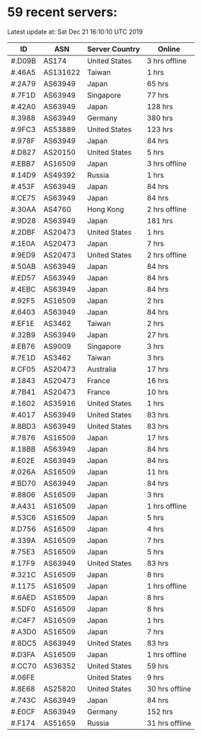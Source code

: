 # 59 recent servers:

Latest update at: Sat Dec 21 16:10:10 UTC 2019

| ID | ASN | Server Country | Online |
| -- | --- | -------------- | ------ |
| #.D09B | AS174 | United States | 3 hrs offline |
| #.46A5 | AS131622 | Taiwan | 1 hrs |
| #.2A79 | AS63949 | Japan | 65 hrs |
| #.7F1D | AS63949 | Singapore | 77 hrs |
| #.42A0 | AS63949 | Japan | 128 hrs |
| #.3988 | AS63949 | Germany | 380 hrs |
| #.9FC3 | AS53889 | United States | 123 hrs |
| #.978F | AS63949 | Japan | 84 hrs |
| #.D827 | AS20150 | United States | 5 hrs |
| #.EBB7 | AS16509 | Japan | 3 hrs offline |
| #.14D9 | AS49392 | Russia | 1 hrs |
| #.453F | AS63949 | Japan | 84 hrs |
| #.CE75 | AS63949 | Japan | 84 hrs |
| #.30AA | AS4760 | Hong Kong | 2 hrs offline |
| #.9D28 | AS63949 | Japan | 181 hrs |
| #.2DBF | AS20473 | United States | 1 hrs |
| #.1E0A | AS20473 | Japan | 7 hrs |
| #.9ED9 | AS20473 | United States | 2 hrs offline |
| #.50AB | AS63949 | Japan | 84 hrs |
| #.ED57 | AS63949 | Japan | 84 hrs |
| #.4EBC | AS63949 | Japan | 84 hrs |
| #.92F5 | AS16509 | Japan | 2 hrs |
| #.6403 | AS63949 | Japan | 84 hrs |
| #.EF1E | AS3462 | Taiwan | 2 hrs |
| #.32B9 | AS63949 | Japan | 27 hrs |
| #.EB76 | AS9009 | Singapore | 3 hrs |
| #.7E1D | AS3462 | Taiwan | 3 hrs |
| #.CF05 | AS20473 | Australia | 17 hrs |
| #.1843 | AS20473 | France | 16 hrs |
| #.7B41 | AS20473 | France | 10 hrs |
| #.1602 | AS35916 | United States | 1 hrs |
| #.4017 | AS63949 | United States | 83 hrs |
| #.8BD3 | AS63949 | United States | 83 hrs |
| #.7876 | AS16509 | Japan | 17 hrs |
| #.18BB | AS63949 | Japan | 84 hrs |
| #.E02E | AS63949 | Japan | 84 hrs |
| #.026A | AS16509 | Japan | 11 hrs |
| #.BD70 | AS63949 | Japan | 84 hrs |
| #.8806 | AS16509 | Japan | 3 hrs |
| #.A431 | AS16509 | Japan | 1 hrs offline |
| #.53C6 | AS16509 | Japan | 5 hrs |
| #.D756 | AS16509 | Japan | 4 hrs |
| #.339A | AS16509 | Japan | 7 hrs |
| #.75E3 | AS16509 | Japan | 5 hrs |
| #.17F9 | AS63949 | United States | 83 hrs |
| #.321C | AS16509 | Japan | 8 hrs |
| #.1175 | AS16509 | Japan | 1 hrs offline |
| #.6AED | AS16509 | Japan | 8 hrs |
| #.5DF0 | AS16509 | Japan | 8 hrs |
| #.C4F7 | AS16509 | Japan | 1 hrs |
| #.A3D0 | AS16509 | Japan | 7 hrs |
| #.8DC5 | AS63949 | United States | 83 hrs |
| #.D3FA | AS16509 | Japan | 1 hrs offline |
| #.CC70 | AS36352 | United States | 59 hrs |
| #.06FE |  | United States | 9 hrs |
| #.8E68 | AS25820 | United States | 30 hrs offline |
| #.743C | AS63949 | Japan | 84 hrs |
| #.E0CF | AS63949 | Germany | 152 hrs |
| #.F174 | AS51659 | Russia | 31 hrs offline |

